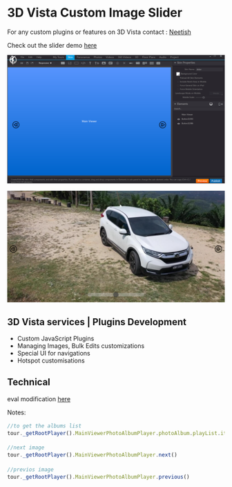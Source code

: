 # 3D Vista Custom Image Slider
For any custom plugins or features on 3D Vista contact : [Neetish](https://www.linkedin.com/in/neetish-raj-8a20a778/)


Check out the slider demo [here](https://660001f4691180c62b4a4b1a--glittery-nougat-763154.netlify.app/) 

![alt text](image-1.png)

![alt text](image.png)

## 3D Vista services | Plugins Development

* Custom JavaScript Plugins
* Managing Images, Bulk Edits customizations
* Special UI for navigations
* Hotspot customisations


## Technical

eval modification [here](https://www.digitalocean.com/community/tools/minify)



Notes: 
```js
//to get the albums list
tour._getRootPlayer().MainViewerPhotoAlbumPlayer.photoAlbum.playList.items

//next image
tour._getRootPlayer().MainViewerPhotoAlbumPlayer.next()

//previos image
tour._getRootPlayer().MainViewerPhotoAlbumPlayer.previous()
```